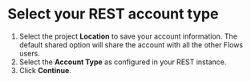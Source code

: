# Select your REST account type

1. Select the project **Location** to save your account information. The default shared option will share the account with all the other Flows users.
2. Select the **Account Type** as configured in your REST instance.
3. Click **Continue**.
